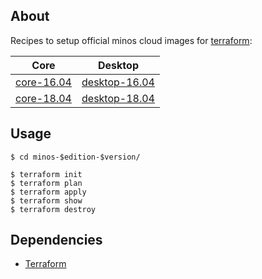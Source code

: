 About
-----

Recipes to setup official minos cloud images for [terraform](https://www.terraform.io/):

| Core                                                           | Desktop                                                              |
| -------------------------------------------------------------- | -------------------------------------------------------------------- |
| [core-16.04](https://github.com/minos-org/terraforms/blob/master/minos-core-16.04/) | [desktop-16.04](https://github.com/minos-org/terraforms/blob/master/minos-desktop-16.04/) |
| [core-18.04](https://github.com/minos-org/terraforms/blob/master/minos-core-18.04/) | [desktop-18.04](https://github.com/minos-org/terraforms/blob/master/minos-desktop-18.04/) |

Usage
-----

    $ cd minos-$edition-$version/

    $ terraform init
    $ terraform plan
    $ terraform apply
    $ terraform show
    $ terraform destroy


Dependencies
------------

- [Terraform](https://www.terraform.io/)
